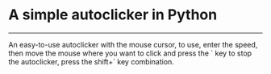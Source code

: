 # A simple autoclicker in Python
___
An easy-to-use autoclicker with the mouse cursor, to use, enter the speed, then move the mouse where you want to click and press the \` key to stop the autoclicker, press the shift+\` key combination.
